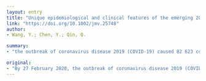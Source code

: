 ```yaml
---
layout: entry
title: "Unique epidemiological and clinical features of the emerging 2019 novel coronavirus pneumonia (COVID-19) implicate special control measures"
link: "https://doi.org/10.1002/jmv.25748"
author:
- Wang, Y.; Chen, Y.; Qin, Q.

summary:
- "the outbreak of coronavirus disease 2019 (COVID-19) caused 82 623 confirmed cases and 2858 deaths globally, more than severe acute respiratory syndrome (SARS) (8273 cases, 775 deaths) and Middle East respiratory syndrome (1139 cases, 431 deaths) caused in 2003 and 2013 respectively. Total fatality rate is estimated at 3.46% by far based on published data from the Chinese Center for Disease Control and Prevention (China CDC) Average incubation period of COVID19 is around 6."

original:
- "By 27 February 2020, the outbreak of coronavirus disease 2019 (COVID-19) caused 82 623 confirmed cases and 2858 deaths globally, more than severe acute respiratory syndrome (SARS) (8273 cases, 775 deaths) and Middle East respiratory syndrome (MERS) (1139 cases, 431 deaths) caused in 2003 and 2013, respectively. COVID-19 has spread to 46 countries internationally. Total fatality rate of COVID-19 is estimated at 3.46% by far based on published data from the Chinese Center for Disease Control and Prevention (China CDC). Average incubation period of COVID-19 is around 6.4 days, ranges from 0 to 24 days. The basic reproductive number (R0) of COVID-19 ranges from 2 to 3.5 at the early phase regardless of different prediction models, which is higher than SARS and MERS. A study from China CDC showed majority of patients (80.9%) were considered asymptomatic or mild pneumonia but released large amounts of viruses at the early phase of infection, which posed enormous challenges for containing the spread of COVID-19. Nosocomial transmission was another severe problem. A total of 3019 health workers were infected by 12 February 2020, which accounted for 3.83% of total number of infections, and extremely burdened the health system, especially in Wuhan. Limited epidemiological and clinical data suggest that the disease spectrum of COVID-19 may differ from SARS or MERS. We summarize latest literatures on genetic, epidemiological, and clinical features of COVID-19 in comparison to SARS and MERS and emphasize special measures on diagnosis and potential interventions. This review will improve our understanding of the unique features of COVID-19 and enhance our control measures in the future."
---
```


